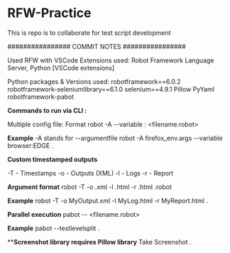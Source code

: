 # RFW-Practice
This is repo is to collaborate for test script development

################ COMMIT NOTES ################

Used RFW with VSCode 
Extensions used: Robot Framework Language Server, Python [VSCode extensions]

Python packages & Versions used:
robotframework==6.0.2
robotframework-seleniumlibrary==6.1.0
selenium==4.9.1
Pillow
PyYaml
robotframework-pabot


**Commands to run via CLI :**

Multiple config file: Format
robot -A <args file> --variable <attribute>:<value> <filename.robot>

**Example**
  -A stands for --argumentfile
robot -A firefox_env.args --variable browser:EDGE . 
  
**Custom timestamped outputs**
  
  -T - Timestamps
  -o - Outputs (XML)
  -l - Logs
  -r - Report 
  
**Argument format**
  robot -T -o <outputName>.xml -l <logName>.html -r <reportName>.html <filename>.robot
  
**Example**
  robot -T -o MyOutput.xml -l MyLog.html -r MyReport.html .
  
**Parallel execution**
pabot --<splitLevel> <filename.robot>
  
**Example**
  pabot --testlevelsplit .
  
  
****Screenshot library requires Pillow library**
  Take Screenshot   <Directory><filename>.<format>
